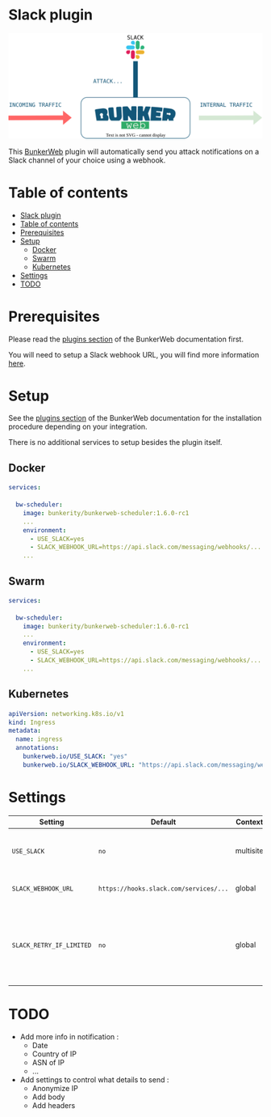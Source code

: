 # Slack plugin

<p align="center">
	<img alt="BunkerWeb Slack diagram" src="https://github.com/bunkerity/bunkerweb-plugins/raw/main/slack/docs/diagram.svg" />
</p>

This [BunkerWeb](https://www.bunkerweb.io/?utm_campaign=self&utm_source=github) plugin will automatically send you attack notifications on a Slack channel of your choice using a webhook.

# Table of contents

- [Slack plugin](#slack-plugin)
- [Table of contents](#table-of-contents)
- [Prerequisites](#prerequisites)
- [Setup](#setup)
  - [Docker](#docker)
  - [Swarm](#swarm)
  - [Kubernetes](#kubernetes)
- [Settings](#settings)
- [TODO](#todo)

# Prerequisites

Please read the [plugins section](https://docs.bunkerweb.io/latest/plugins/?utm_campaign=self&utm_source=github) of the BunkerWeb documentation first.

You will need to setup a Slack webhook URL, you will find more information [here](https://api.slack.com/messaging/webhooks).

# Setup

See the [plugins section](https://docs.bunkerweb.io/latest/plugins/?utm_campaign=self&utm_source=github) of the BunkerWeb documentation for the installation procedure depending on your integration.

There is no additional services to setup besides the plugin itself.

## Docker

```yaml
services:

  bw-scheduler:
    image: bunkerity/bunkerweb-scheduler:1.6.0-rc1
    ...
    environment:
      - USE_SLACK=yes
      - SLACK_WEBHOOK_URL=https://api.slack.com/messaging/webhooks/...
    ...
```

## Swarm

```yaml
services:

  bw-scheduler:
    image: bunkerity/bunkerweb-scheduler:1.6.0-rc1
    ...
    environment:
      - USE_SLACK=yes
      - SLACK_WEBHOOK_URL=https://api.slack.com/messaging/webhooks/...
    ...
```

## Kubernetes

```yaml
apiVersion: networking.k8s.io/v1
kind: Ingress
metadata:
  name: ingress
  annotations:
    bunkerweb.io/USE_SLACK: "yes"
    bunkerweb.io/SLACK_WEBHOOK_URL: "https://api.slack.com/messaging/webhooks/..."
```

# Settings

| Setting                  | Default                                | Context   | Multiple | Description                                                                                  |
| ------------------------ | -------------------------------------- | --------- | -------- | -------------------------------------------------------------------------------------------- |
| `USE_SLACK`              | `no`                                   | multisite | no       | Enable sending alerts to a Slack channel.                                                    |
| `SLACK_WEBHOOK_URL`      | `https://hooks.slack.com/services/...` | global    | no       | Address of the Slack Webhook.                                                                |
|                          |
| `SLACK_RETRY_IF_LIMITED` | `no`                                   | global    | no       | Retry to send the request if Slack API is rate limiting us (may consume a lot of resources). |

# TODO

- Add more info in notification :
  - Date
  - Country of IP
  - ASN of IP
  - ...
- Add settings to control what details to send :
  - Anonymize IP
  - Add body
  - Add headers
